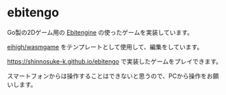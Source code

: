 # ebitengo

Go製の2Dゲーム用の [Ebitengine](https://ebitengine.org/) の使ったゲームを実装しています。

[eihigh/wasmgame](https://github.com/eihigh/wasmgame) をテンプレートとして使用して、編集をしています。

https://shinnosuke-k.github.io/ebitengo で実装したゲームをプレイできます。

スマートフォンからは操作することはできないと思うので、PCから操作をお願いします。
